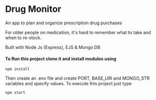 # Drug Monitor
 An app to plan and organize prescription drug purchases

 For older people on medication, it's hard to remember what to take and when to re-stock.

 Built with Node Js (Express), EJS & Mongo DB 

#### To Run this project clone it and install modules using
```
npm install
```

Then create an .env file and create PORT, BASE_URI and MONGO_STR variables and specify values.
To execute this project just type
```
npm start
```

